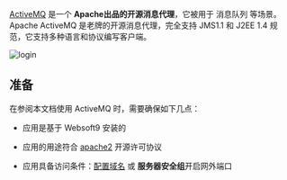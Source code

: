 [ActiveMQ](https://activemq.apache.org/) 是一个 **Apache出品的开源消息代理**，它被用于 消息队列  等场景。Apache ActiveMQ 是老牌的开源消息代理，完全支持 JMS1.1 和 J2EE 1.4 规范，它支持多种语言和协议编写客户端。


![login](http://libs.websoft9.com/Websoft9/DocsPicture/zh/activemq/activemq-login-websoft9.png)


## 准备

在参阅本文档使用 ActiveMQ 时，需要确保如下几点：

- 应用是基于 Websoft9 安装的

- 应用的用途符合 [apache2](https://opensource.org/licenses/Apache-2.0) 开源许可协议

- 应用具备访问条件：[配置域名](./guide/appsetdomain) 或 **服务器安全组**开启网外端口